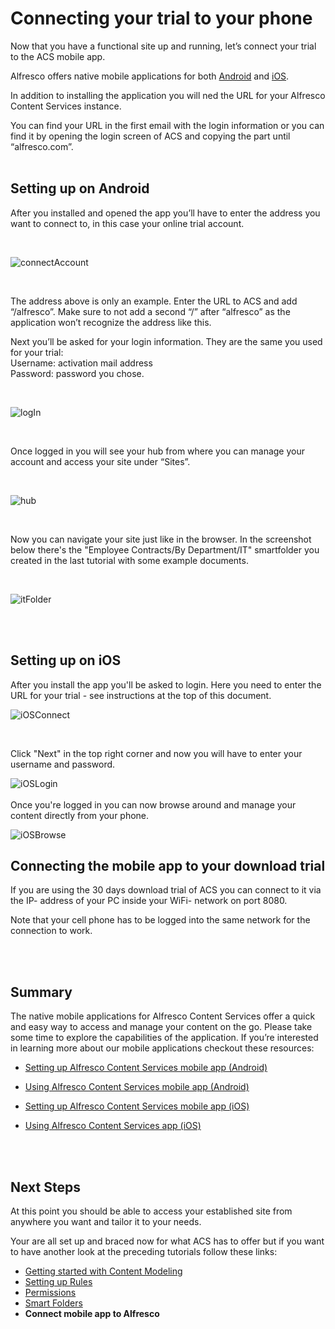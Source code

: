 # Connecting your trial to your phone

Now that you have a functional site up and running, let’s connect your trial to the ACS mobile app.  

Alfresco offers native mobile applications for both [Android](https://play.google.com/store/apps/details?id=org.alfresco.mobile.android.application) and [iOS](https://apps.apple.com/us/app/alfresco-content-services/id459242610).

In addition to installing the application you will ned the URL for your Alfresco Content Services instance. 

You can find your URL in the first email with the login information or you can find it by opening the login screen of ACS and copying the part until “alfresco.com”.
<br />
<br />

## Setting up on Android

After you installed and opened the app you’ll have to enter the address you want to connect to, in this case your online trial account.

<br />

![connectAccount](../images/contract-management/connectAccount.png)

<br />

The address above is only an example. Enter the URL to ACS and add “/alfresco”. Make sure to not add a second “/” after “alfresco” as the application won’t recognize the address like this.

Next you’ll be asked for your login information. They are the same you used for your trial:  
Username: activation mail address  
Password: password you chose.

<br />

![logIn](../images/contract-management/login.png)

<br />

Once logged in you will see your hub from where you can manage your account and access your site under “Sites”.

<br />

![hub](../images/contract-management/hub.png)

<br />

Now you can navigate your site just like in the browser. In the screenshot below there's the "Employee Contracts/By Department/IT" smartfolder you created in the last tutorial with some example documents.

<br />

![itFolder](../images/contract-management/itFolder.png)

<br />
<br />

## Setting up on iOS

After you install the app you'll be asked to login. Here you need to enter the URL for your trial - see instructions at the top of this document. 

![iOSConnect](../images/contract-management/connectAccountiOS.jpg)

<br />

Click "Next" in the top right corner and now you will have to enter your username and password.

![iOSLogin](../images/contract-management/iOSLogin.jpg)
<br />
<br />
Once you're logged in you can now browse around and manage your content directly from your phone.

![iOSBrowse](../images/contract-management/iosBrowse.jpg)

## Connecting the mobile app to your download trial

If you are using the 30 days download trial of ACS you can connect to it via the IP- address of your PC inside your WiFi- network on port 8080.

Note that your cell phone has to be logged into the same network for the connection to work.

<br />
<br />

## Summary

The native mobile applications for Alfresco Content Services offer a quick and easy way to access and manage your content on the go. Please take some time to explore the capabilities of the application. If you’re interested in learning more about our mobile applications checkout these resources:  

- [Setting up Alfresco Content Services mobile app (Android)](https://docs.alfresco.com/android/topics/mobile-setup.html)
  
- [Using Alfresco Content Services mobile app (Android)](https://docs.alfresco.com/android/topics/mobile-using.html)
  
- [Setting up Alfresco Content Services mobile app (iOS)](https://docs.alfresco.com/ios/topics/ios-mobile-setup.html)
  
- [Using Alfresco Content Services app (iOS)](https://docs.alfresco.com/ios/topics/ios-mobile-using.html)

<br />
<br />

## Next Steps

At this point you should be able to access your established site from anywhere you want and tailor it to your needs.

Your are all set up and braced now for what ACS has to offer but if you want to have another look at the preceding tutorials follow these links:

- [Getting started with Content Modeling](content-model.md)
- [Setting up Rules](setting-up-rules.md)
- [Permissions](setting-up-permissions.md)
- [Smart Folders](smart-folders.md)
- **Connect mobile app to Alfresco**